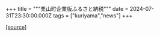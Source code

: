 +++
title = """栗山町企業版ふるさと納税"""
date = 2024-07-31T23:30:00.000Z
tags = ["kuriyama","news"]
+++


[[source]](https://www.town.kuriyama.hokkaido.jp/soshiki/31/14671.html)
